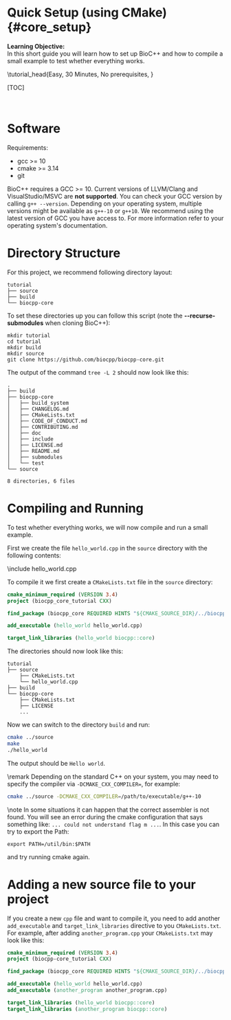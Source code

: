 # Quick Setup (using CMake) {#core_setup}

<b>Learning Objective:</b><br>
In this short guide you will learn how to set up BioC++ and how to compile a small example to test whether everything
works.

\tutorial_head{Easy, 30 Minutes, No prerequisites, }

[TOC]

<br>

# Software
Requirements:
  - gcc >= 10
  - cmake >= 3.14
  - git

BioC++ requires a GCC >= 10. Current versions of LLVM/Clang and VisualStudio/MSVC are **not supported**.
You can check your GCC version by calling `g++ --version`. Depending on your operating system, multiple
versions might be available as `g++-10` or `g++10`. We recommend using the latest version of GCC you have access to.
For more information refer to your operating system's documentation.

# Directory Structure
For this project, we recommend following directory layout:

```
tutorial
├── source
├── build
└── biocpp-core
```

To set these directories up you can follow this script (note the <b>\--recurse-submodules</b> when cloning BioC++):
```
mkdir tutorial
cd tutorial
mkdir build
mkdir source
git clone https://github.com/biocpp/biocpp-core.git
```

The output of the command ``` tree -L 2 ``` should now look like this:
```
.
├── build
├── biocpp-core
│   ├── build_system
│   ├── CHANGELOG.md
│   ├── CMakeLists.txt
│   ├── CODE_OF_CONDUCT.md
│   ├── CONTRIBUTING.md
│   ├── doc
│   ├── include
│   ├── LICENSE.md
│   ├── README.md
│   ├── submodules
│   └── test
└── source

8 directories, 6 files
```

# Compiling and Running

To test whether everything works, we will now compile and run a small example.

First we create the file `hello_world.cpp` in the `source` directory with the following contents:

\include hello_world.cpp

To compile it we first create a `CMakeLists.txt` file in the `source` directory:

```cmake
cmake_minimum_required (VERSION 3.4)
project (biocpp_core_tutorial CXX)

find_package (biocpp_core REQUIRED HINTS "${CMAKE_SOURCE_DIR}/../biocpp-core/build_system")

add_executable (hello_world hello_world.cpp)

target_link_libraries (hello_world biocpp::core)
```

The directories should now look like this:

```
tutorial
├── source
    ├── CMakeLists.txt
    └── hello_world.cpp
├── build
└── biocpp-core
    ├── CMakeLists.txt
    ├── LICENSE
    ...
```

Now we can switch to the directory `build` and run:

```bash
cmake ../source
make
./hello_world
```

The output should be `Hello world`.

\remark Depending on the standard C++ on your system, you may need to specify the compiler via `-DCMAKE_CXX_COMPILER=`, for example:
```bash
cmake ../source -DCMAKE_CXX_COMPILER=/path/to/executable/g++-10
```

\note In some situations it can happen that the correct assembler is not found.
You will see an error during the cmake configuration that says something like: `... could not understand flag m ...`.
In this case you can try to export the Path:
```
export PATH=/util/bin:$PATH
```
and try running cmake again.

# Adding a new source file to your project

If you create a new `cpp` file and want to compile it, you need to add another `add_executable` and
`target_link_libraries` directive to you `CMakeLists.txt`.
For example, after adding `another_program.cpp` your `CMakeLists.txt` may look like this:
```cmake
cmake_minimum_required (VERSION 3.4)
project (biocpp-core_tutorial CXX)

find_package (biocpp_core REQUIRED HINTS "${CMAKE_SOURCE_DIR}/../biocpp-core/build_system")

add_executable (hello_world hello_world.cpp)
add_executable (another_program another_program.cpp)

target_link_libraries (hello_world biocpp::core)
target_link_libraries (another_program biocpp::core)
```
